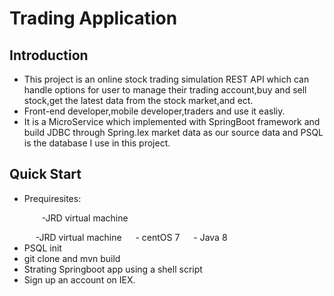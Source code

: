 # Trading Application
## Introduction
- This project is an online stock trading simulation REST API which can handle options for user to manage their trading account,buy and sell stock,get the latest data from the stock market,and ect.
- Front-end developer,mobile developer,traders and use it easliy.
- It is a MicroService which implemented with SpringBoot framework and build JDBC through Spring.Iex market data as our source data and PSQL is the database I use in this project.

## Quick Start
- Prequiresites:
  <p style="text-indent:2em">-JRD virtual machine</p>
   &#8195; -JRD virtual machine         
   &#8195; - centOS 7           
   &#8195; - Java 8          
- PSQL init
- git clone and mvn build
- Strating Springboot app using a shell script
- Sign up an account on IEX.
